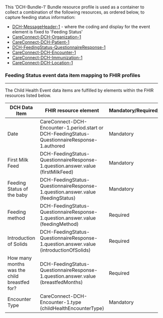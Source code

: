 This 'DCH-Bundle-1' Bundle resource profile is used as a container to collect a combination of the following resources, as ordered below, to capture feeding status information:

- [DCH-MessageHeader-1] - where the coding and display for the event element is fixed to 'Feeding Status'
- [CareConnect-DCH-Organization-1]
- [CareConnect-DCH-Patient-1]
- [DCH-FeedingStatus-QuestionnaireResponse-1]
- [CareConnect-DCH-Encounter-1]
- [CareConnect-DCH-Immunization-1]
- [CareConnect-DCH-Location-1]

### Feeding Status event data item mapping to FHIR profiles ###
----------
The Child Health Event data items are fulfilled by elements within the FHIR resources listed below.
                                                                                                   
| DCH Data Item                                | FHIR resource element                                                                          | Mandatory/Required/Optional |
|----------------------------------------------|------------------------------------------------------------------------------------------------|-----------------------------|
| Date                                         | CareConnect-DCH-Encounter-1.period.start or DCH-FeedingStatus-QuestionnaireResponse-1.authored | Mandatory                   |
| First Milk Feed                              | DCH-FeedingStatus-QuestionnaireResponse-1.question.answer.value (firstMilkFeed)                | Mandatory                   |
| Feeding Status of the baby                   | DCH-FeedingStatus-QuestionnaireResponse-1.question.answer.value (feedingStatus)                | Mandatory                   |
| Feeding method                               | DCH-FeedingStatus-QuestionnaireResponse-1.question.answer.value (feedingMethod)                | Required                    |
| Introduction of Solids                       | DCH-FeedingStatus-QuestionnaireResponse-1.question.answer.value (introductionOfSolids)         | Required                    |
| How many months was the child breastfed for? | DCH-FeedingStatus-QuestionnaireResponse-1.question.answer.value (breastfedMonths)              | Required                    |
| Encounter Type                               | CareConnect-DCH-Encounter-1.type (childHealthEncounterType)                                    | Mandatory                   |

[DCH-MessageHeader-1]:dch-messageheader-1.html
[CareConnect-DCH-Organization-1]:careconnect-dch-organization-1.html
[CareConnect-DCH-Patient-1]:careconnect-dch-patient-1.html
[CareConnect-DCH-Encounter-1]:careconnect-dch-encounter-1.html
[DCH-FeedingStatus-QuestionnaireResponse-1]:dch-feedingstatus-questionnaireresponse-1.html
[CareConnect-DCH-Immunization-1]:careconnect-dch-immunization-1.html
[CareConnect-DCH-Location-1]:careconnect-dch-location-1.html

